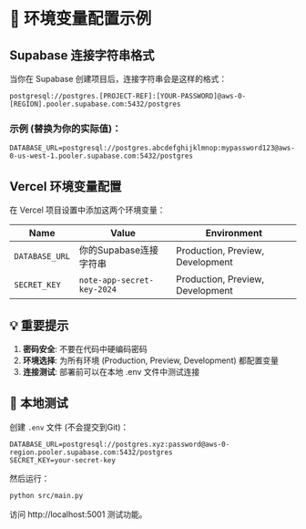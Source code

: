 # 🔑 环境变量配置示例

## Supabase 连接字符串格式

当你在 Supabase 创建项目后，连接字符串会是这样的格式：

```
postgresql://postgres.[PROJECT-REF]:[YOUR-PASSWORD]@aws-0-[REGION].pooler.supabase.com:5432/postgres
```

### 示例 (替换为你的实际值)：
```
DATABASE_URL=postgresql://postgres.abcdefghijklmnop:mypassword123@aws-0-us-west-1.pooler.supabase.com:5432/postgres
```

## Vercel 环境变量配置

在 Vercel 项目设置中添加这两个环境变量：

| Name | Value | Environment |
|------|-------|-------------|
| `DATABASE_URL` | 你的Supabase连接字符串 | Production, Preview, Development |
| `SECRET_KEY` | `note-app-secret-key-2024` | Production, Preview, Development |

## 💡 重要提示

1. **密码安全**: 不要在代码中硬编码密码
2. **环境选择**: 为所有环境 (Production, Preview, Development) 都配置变量
3. **连接测试**: 部署前可以在本地 .env 文件中测试连接

## 🧪 本地测试

创建 `.env` 文件 (不会提交到Git)：
```env
DATABASE_URL=postgresql://postgres.xyz:password@aws-0-region.pooler.supabase.com:5432/postgres
SECRET_KEY=your-secret-key
```

然后运行：
```bash
python src/main.py
```

访问 http://localhost:5001 测试功能。
